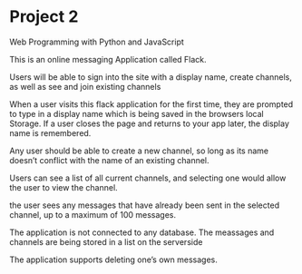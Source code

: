 # Project 2

Web Programming with Python and JavaScript

This is an online messaging Application called Flack.

Users will be able to sign into the site with a display name, create channels, as well as see and join existing channels

 When a user visits this flack application for the first time, they are  prompted to type in a display name which is being saved in the browsers local Storage. If a user closes the page and returns to your app later, the display name is remembered.

Any user should be able to create a new channel, so long as its name doesn’t conflict with the name of an existing channel.

Users can see a list of all current channels, and selecting one would allow the user to view the channel.


the user sees any messages that have already been sent in the selected channel, up to a maximum of 100 messages.

The application is not connected to any database. The meassages  and channels are being stored in a list on the serverside

The application supports deleting one’s own messages.